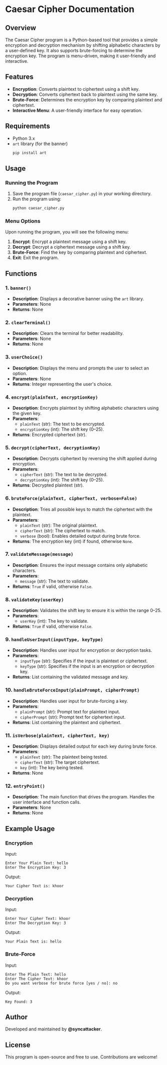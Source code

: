 # **Caesar Cipher Documentation**

## **Overview**

The Caesar Cipher program is a Python-based tool that provides a simple encryption and decryption mechanism by shifting alphabetic characters by a user-defined key. It also supports brute-forcing to determine the encryption key. The program is menu-driven, making it user-friendly and interactive.

## **Features**

- **Encryption**: Converts plaintext to ciphertext using a shift key.
- **Decryption**: Converts ciphertext back to plaintext using the same key.
- **Brute-Force**: Determines the encryption key by comparing plaintext and ciphertext.
- **Interactive Menu**: A user-friendly interface for easy operation.

## **Requirements**

- Python 3.x
- `art` library (for the banner)
  ```bash
  pip install art
  ```

## **Usage**

### **Running the Program**

1. Save the program file (`caesar_cipher.py`) in your working directory.
2. Run the program using:
   ```bash
   python caesar_cipher.py
   ```

### **Menu Options**

Upon running the program, you will see the following menu:

1. **Encrypt**: Encrypt a plaintext message using a shift key.
2. **Decrypt**: Decrypt a ciphertext message using a shift key.
3. **Brute-Force**: Find the key by comparing plaintext and ciphertext.
4. **Exit**: Exit the program.

## **Functions**

### **1. `banner()`**

- **Description**: Displays a decorative banner using the `art` library.
- **Parameters**: None
- **Returns**: None

### **2. `clearTerminal()`**

- **Description**: Clears the terminal for better readability.
- **Parameters**: None
- **Returns**: None

### **3. `userChoice()`**

- **Description**: Displays the menu and prompts the user to select an option.
- **Parameters**: None
- **Returns**: Integer representing the user's choice.

### **4. `encrypt(plainText, encryptionKey)`**

- **Description**: Encrypts plaintext by shifting alphabetic characters using the given key.
- **Parameters**:
  - `plainText` (str): The text to be encrypted.
  - `encryptionKey` (int): The shift key (0–25).
- **Returns**: Encrypted ciphertext (str).

### **5. `decrypt(cipherText, decryptionKey)`**

- **Description**: Decrypts ciphertext by reversing the shift applied during encryption.
- **Parameters**:
  - `cipherText` (str): The text to be decrypted.
  - `decryptionKey` (int): The shift key (0–25).
- **Returns**: Decrypted plaintext (str).

### **6. `bruteForce(plainText, cipherText, verbose=False)`**

- **Description**: Tries all possible keys to match the ciphertext with the plaintext.
- **Parameters**:
  - `plainText` (str): The original plaintext.
  - `cipherText` (str): The ciphertext to match.
  - `verbose` (bool): Enables detailed output during brute force.
- **Returns**: The encryption key (int) if found, otherwise `None`.

### **7. `validateMessage(message)`**

- **Description**: Ensures the input message contains only alphabetic characters.
- **Parameters**:
  - `message` (str): The text to validate.
- **Returns**: `True` if valid, otherwise `False`.

### **8. `validateKey(userKey)`**

- **Description**: Validates the shift key to ensure it is within the range 0–25.
- **Parameters**:
  - `userKey` (int): The key to validate.
- **Returns**: `True` if valid, otherwise `False`.

### **9. `handleUserInput(inputType, keyType)`**

- **Description**: Handles user input for encryption or decryption tasks.
- **Parameters**:
  - `inputType` (str): Specifies if the input is plaintext or ciphertext.
  - `keyType` (str): Specifies if the input is an encryption or decryption key.
- **Returns**: List containing the validated message and key.

### **10. `handleBruteForceInput(plainPrompt, cipherPrompt)`**

- **Description**: Handles user input for brute-forcing a key.
- **Parameters**:
  - `plainPrompt` (str): Prompt text for plaintext input.
  - `cipherPrompt` (str): Prompt text for ciphertext input.
- **Returns**: List containing the plaintext and ciphertext.

### **11. `isVerbose(plainText, cipherText, key)`**

- **Description**: Displays detailed output for each key during brute force.
- **Parameters**:
  - `plainText` (str): The plaintext being tested.
  - `cipherText` (str): The target ciphertext.
  - `key` (int): The key being tested.
- **Returns**: None

### **12. `entryPoint()`**

- **Description**: The main function that drives the program. Handles the user interface and function calls.
- **Parameters**: None
- **Returns**: None

## **Example Usage**

### **Encryption**

Input:

```
Enter Your Plain Text: hello
Enter The Encryption Key: 3
```

Output:

```
Your Cipher Text is: khoor
```

### **Decryption**

Input:

```
Enter Your Cipher Text: khoor
Enter The Decryption Key: 3
```

Output:

```
Your Plain Text is: hello
```

### **Brute-Force**

Input:

```
Enter The Plain Text: hello
Enter The Cipher Text: khoor
Do you want verbose for brute force [yes / no]: no
```

Output:

```
Key Found: 3
```

## **Author**

Developed and maintained by **@syncattacker**.

## **License**

This program is open-source and free to use. Contributions are welcome!
